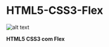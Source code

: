 # HTML5-CSS3-Flex

![alt text](https://github.com/MateusCouto/HTML5-CSS3-Flex/blob/main/html5-css3.png?raw=true)

**HTML5 CSS3 com Flex**
